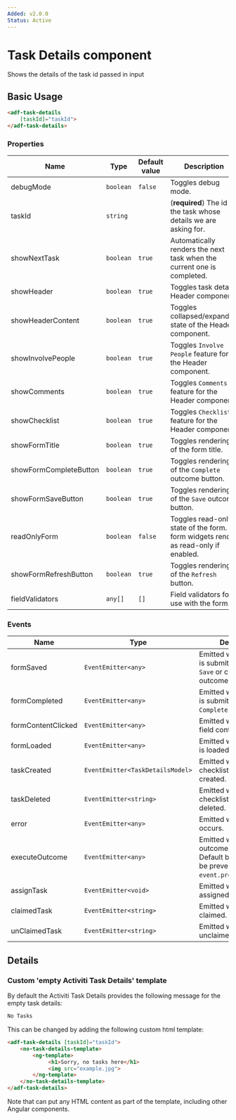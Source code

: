 ```yaml
---
Added: v2.0.0
Status: Active
---
```

# Task Details component

Shows the details of the task id passed in input

## Basic Usage

```html
<adf-task-details 
    [taskId]="taskId">
</adf-task-details>
```

### Properties

| Name | Type | Default value | Description |
| ---- | ---- | ------------- | ----------- |
| debugMode | `boolean` | `false` | Toggles debug mode.  |
| taskId | `string` |  | (**required**) The id of the task whose details we are asking for.  |
| showNextTask | `boolean` | `true` | Automatically renders the next task when the current one is completed.  |
| showHeader | `boolean` | `true` | Toggles task details Header component.  |
| showHeaderContent | `boolean` | `true` | Toggles collapsed/expanded state of the Header component.  |
| showInvolvePeople | `boolean` | `true` | Toggles `Involve People` feature for the Header component.  |
| showComments | `boolean` | `true` | Toggles `Comments` feature for the Header component.  |
| showChecklist | `boolean` | `true` | Toggles `Checklist` feature for the Header component.  |
| showFormTitle | `boolean` | `true` | Toggles rendering of the form title.  |
| showFormCompleteButton | `boolean` | `true` | Toggles rendering of the `Complete` outcome button.  |
| showFormSaveButton | `boolean` | `true` | Toggles rendering of the `Save` outcome button.  |
| readOnlyForm | `boolean` | `false` | Toggles read-only state of the form. All form widgets render as read-only if enabled. |
| showFormRefreshButton | `boolean` | `true` | Toggles rendering of the `Refresh` button.  |
| fieldValidators | `any[]` | `[]` | Field validators for use with the form.  |

### Events

| Name | Type | Description |
| ---- | ---- | ----------- |
| formSaved | `EventEmitter<any>` | Emitted when the form is submitted with the `Save` or custom outcomes. |
| formCompleted | `EventEmitter<any>` | Emitted when the form is submitted with the `Complete` outcome. |
| formContentClicked | `EventEmitter<any>` | Emitted when the form field content is clicked. |
| formLoaded | `EventEmitter<any>` | Emitted when the form is loaded or reloaded. |
| taskCreated | `EventEmitter<TaskDetailsModel>` | Emitted when a checklist task is created. |
| taskDeleted | `EventEmitter<string>` | Emitted when a checklist task is deleted. |
| error | `EventEmitter<any>` | Emitted when an error occurs. |
| executeOutcome | `EventEmitter<any>` | Emitted when any outcome is executed. Default behaviour can be prevented via `event.preventDefault()`. |
| assignTask | `EventEmitter<void>` | Emitted when a task is assigned. |
| claimedTask | `EventEmitter<string>` | Emitted when a task is claimed. |
| unClaimedTask | `EventEmitter<string>` | Emitted when a task is unclaimed. |

## Details

### Custom 'empty Activiti Task Details' template

By default the Activiti Task Details provides the following message for the empty task details:

```html
No Tasks
```

This can be changed by adding the following custom html template:

```html
<adf-task-details [taskId]="taskId">
    <no-task-details-template>
        <ng-template>
             <h1>Sorry, no tasks here</h1>
             <img src="example.jpg">
        </ng-template>
    </no-task-details-template>
</adf-task-details>    
```

Note that can put any HTML content as part of the template, including other Angular components.
